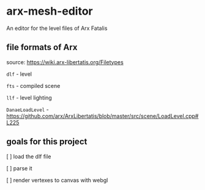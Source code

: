 # arx-mesh-editor

An editor for the level files of Arx Fatalis

## file formats of Arx

source: https://wiki.arx-libertatis.org/Filetypes

`dlf` - level

`fts` - compiled scene

`llf` - level lighting

`DanaeLoadLevel` - https://github.com/arx/ArxLibertatis/blob/master/src/scene/LoadLevel.cpp#L225

## goals for this project

[ ] load the dlf file

[ ] parse it

[ ] render vertexes to canvas with webgl
